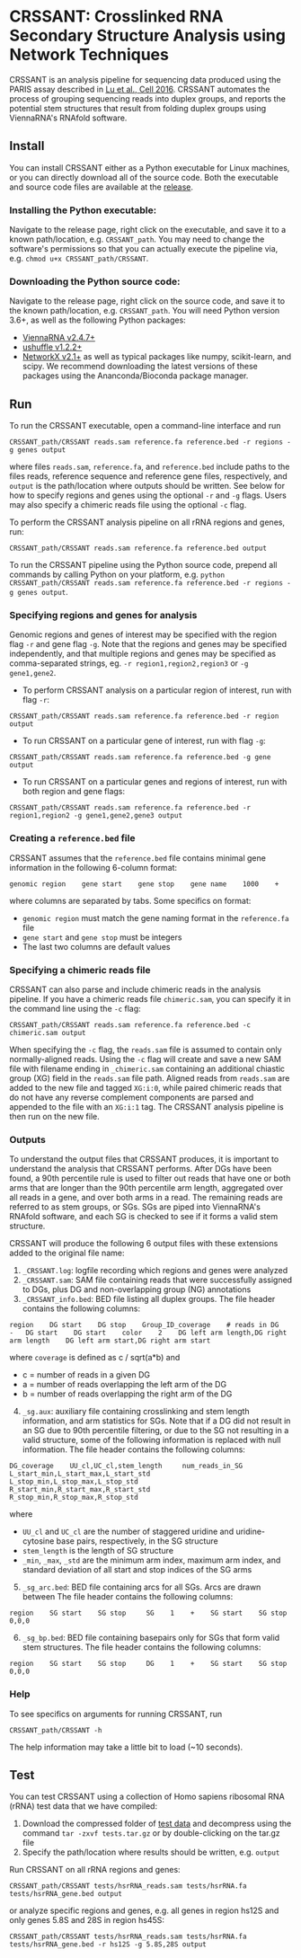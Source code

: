 # CRSSANT: Crosslinked RNA Secondary Structure Analysis using Network Techniques

CRSSANT is an analysis pipeline for sequencing data produced using the PARIS assay described in [Lu et al., Cell 2016](https://www.sciencedirect.com/science/article/pii/S0092867416304226). CRSSANT automates the process of grouping sequencing reads into duplex groups, and reports the potential stem structures that result from folding duplex groups using ViennaRNA's RNAfold software.


## Install

You can install CRSSANT either as a Python executable for Linux machines, or you can directly download all of the source code. Both the executable and source code files are available at the [release](https://github.com/ihwang/CRSSANT/releases).

### Installing the Python executable:
Navigate to the release page, right click on the executable, and save it to a known path/location, e.g. `CRSSANT_path`. You may need to change the software's permissions so that you can actually execute the pipeline via, e.g. `chmod u+x CRSSANT_path/CRSSANT`.

### Downloading the Python source code:
Navigate to the release page, right click on the source code, and save it to the known path/location, e.g. `CRSSANT_path`. You will need Python version 3.6+, as well as the following Python packages:
* [ViennaRNA v2.4.7+](https://www.tbi.univie.ac.at/RNA/)
* [ushuffle v1.2.2+](https://bmcbioinformatics.biomedcentral.com/articles/10.1186/1471-2105-9-192)
* [NetworkX v2.1+](https://networkx.github.io/)
as well as typical packages like numpy, scikit-learn, and scipy. We recommend downloading the latest versions of these packages using the Ananconda/Bioconda package manager.

## Run

To run the CRSSANT executable, open a command-line interface and run
```
CRSSANT_path/CRSSANT reads.sam reference.fa reference.bed -r regions -g genes output
```
where files `reads.sam`, `reference.fa`, and `reference.bed` include paths to the files reads, reference sequence and reference gene files, respectively, and `output` is the path/location where outputs should be written. See below for how to specify regions and genes using the optional `-r` and `-g` flags. Users may also specify a chimeric reads file using the optional `-c` flag.

To perform the CRSSANT analysis pipeline on all rRNA regions and genes, run:
```
CRSSANT_path/CRSSANT reads.sam reference.fa reference.bed output
```
To run the CRSSANT pipeline using the Python source code, prepend all commands by calling Python on your platform, e.g. `python CRSSANT_path/CRSSANT reads.sam reference.fa reference.bed -r regions -g genes output`.

### Specifying regions and genes for analysis
Genomic regions and genes of interest may be specified with the region flag `-r` and gene flag `-g`. Note that the regions and genes may be specified independently, and that multiple regions and genes may be specified as comma-separated strings, eg. `-r region1,region2,region3` or `-g gene1,gene2`.

* To perform CRSSANT analysis on a particular region of interest, run with flag `-r`:
```
CRSSANT_path/CRSSANT reads.sam reference.fa reference.bed -r region output
```

* To run CRSSANT on a particular gene of interest, run with flag `-g`:
```
CRSSANT_path/CRSSANT reads.sam reference.fa reference.bed -g gene output
```

* To run CRSSANT on a particular genes and regions of interest, run with both region and gene flags:
```
CRSSANT_path/CRSSANT reads.sam reference.fa reference.bed -r region1,region2 -g gene1,gene2,gene3 output
```
### Creating a `reference.bed` file
CRSSANT assumes that the `reference.bed` file contains minimal gene information in the following 6-column format:
```
genomic region    gene start    gene stop    gene name    1000    +
```
where columns are separated by tabs. Some specifics on format:
* `genomic region` must match the gene naming format in the `reference.fa` file
* `gene start` and `gene stop` must be integers
* The last two columns are default values

### Specifying a chimeric reads file
CRSSANT can also parse and include chimeric reads in the analysis pipeline. If you have a chimeric reads file `chimeric.sam`, you can specify it in the command line using the `-c` flag:
```
CRSSANT_path/CRSSANT reads.sam reference.fa reference.bed -c chimeric.sam output
```
When specifying the `-c` flag, the `reads.sam` file is assumed to contain only normally-aligned reads. Using the `-c` flag will create and save a new SAM file with filename ending in `_chimeric.sam` containing an additional chiastic group (XG) field in the `reads.sam` file path. Aligned reads from `reads.sam` are added to the new file and tagged `XG:i:0`, while paired chimeric reads that do not have any reverse complement components are parsed and appended to the file with an `XG:i:1` tag. The CRSSANT analysis pipeline is then run on the new file.

### Outputs
To understand the output files that CRSSANT produces, it is important to understand the analysis that CRSSANT performs. After DGs have been found, a 90th percentile rule is used to filter out reads that have one or both arms that are longer than the 90th percentile arm length, aggregated over all reads in a gene, and over both arms in a read. The remaining reads are referred to as stem groups, or SGs. SGs are piped into ViennaRNA's RNAfold software, and each SG is checked to see if it forms a valid stem structure.

CRSSANT will produce the following 6 output files with these extensions added to the original file name:

1. `_CRSSANT.log`: logfile recording which regions and genes were analyzed
2. `_CRSSANT.sam`: SAM file containing reads that were successfully assigned to DGs, plus DG and non-overlapping group (NG) annotations
3. `_CRSSANT_info.bed`: BED file listing all duplex groups. The file header contains the following columns:
```
region    DG start    DG stop    Group_ID_coverage    # reads in DG    -   DG start    DG start    color    2    DG left arm length,DG right arm length    DG left arm start,DG right arm start
```
where `coverage` is defined as c / sqrt(a\*b) and
* c = number of reads in a given DG
* a = number of reads overlapping the left arm of the DG
* b = number of reads overlapping the right arm of the DG
4. `_sg.aux`: auxiliary file containing crosslinking and stem length information, and arm statistics for SGs. Note that if a DG did not result in an SG due to 90th percentile filtering, or due to the SG not resulting in a valid structure, some of the following information is replaced with null information. The file header contains the following columns:
```
DG_coverage    UU_cl,UC_cl,stem_length     num_reads_in_SG    L_start_min,L_start_max,L_start_std     L_stop_min,L_stop_max,L_stop_std        R_start_min,R_start_max,R_start_std     R_stop_min,R_stop_max,R_stop_std
```
where
* `UU_cl` and `UC_cl` are the number of staggered uridine and uridine-cytosine base pairs, respectively, in the SG structure
* `stem_length` is the length of SG structure
* `_min`, `_max`, `_std` are the minimum arm index, maximum arm index, and standard deviation of all start and stop indices of the SG arms
5. `_sg_arc.bed`: BED file containing arcs for all SGs. Arcs are drawn between The file header contains the following columns:
```
region    SG start    SG stop     SG    1    +    SG start    SG stop     0,0,0
```
6. `_sg_bp.bed`: BED file containing basepairs only for SGs that form valid stem structures. The file header contains the following columns:
```
region    SG start    SG stop     DG    1    +    SG start    SG stop     0,0,0
```

### Help
To see specifics on arguments for running CRSSANT, run
```
CRSSANT_path/CRSSANT -h
```
The help information may take a little bit to load (~10 seconds).

## Test

You can test CRSSANT using a collection of Homo sapiens ribosomal RNA (rRNA) test data that we have compiled:

1. Download the compressed folder of [test data](https://github.com/ihwang/CRSSANT/tree/master/tests.tar.gz) and decompress using the command `tar -zxvf tests.tar.gz` or by double-clicking on the tar.gz file
2. Specify the path/location where results should be written, e.g. `output`

Run CRSSANT on all rRNA regions and genes:
```
CRSSANT_path/CRSSANT tests/hsrRNA_reads.sam tests/hsrRNA.fa tests/hsrRNA_gene.bed output
```

or analyze specific regions and genes, e.g. all genes in region hs12S and only genes 5.8S and 28S in region hs45S:
```
CRSSANT_path/CRSSANT tests/hsrRNA_reads.sam tests/hsrRNA.fa tests/hsrRNA_gene.bed -r hs12S -g 5.8S,28S output
```
